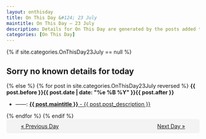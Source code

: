 ```yaml
---
layout: onthisday
title: On This Day &#124; 23 July
maintitle: On This Day — 23 July
description: Details for On This Day are generated by the posts added to the website so the content is subject to changes/updates over time.
categories: [On This Day]
---
```


{% if site.categories.OnThisDay23July == null %}
<h2>Sorry no known details for today</h2>
{% else %}
{% for post in site.categories.OnThisDay23July reversed %}
<strong>{{ post.before }}{{ post.date | date: "%e %B %Y" }}{{ post.after }}</strong>
<ul>
<li> ——: <a class="{{ post.class }}" href="{{ post.url }}"><strong>{{ post.maintitle }}</strong> - {{ post.post_description }}</a></li>
</ul>
{% endfor %}
{% endif %}
<br />
<div style="background-color: #f3f3f3; padding: 10px; border-radius: 5px; text-align: center; display: flex; justify-content: space-evenly;">
<a href="/onthisday/07/07-22">« Previous Day</a>
<span style="visibility:hidden;">[ Visit Leap Year February 29 ]</span>
<a href="/onthisday/07/07-24">Next Day »</a>
</div>
